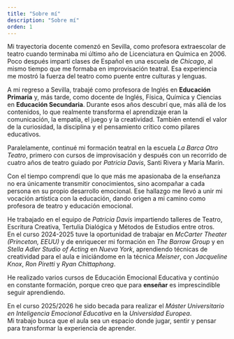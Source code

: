 ```yaml
---
title: "Sobre mí"
description: "Sobre mí"
orden: 1
---
```


Mi trayectoria docente comenzó en Sevilla, como profesora extraescolar de teatro cuando terminaba mi último año de Licenciatura en Química en 2006. Poco después impartí clases de Español en una escuela de _Chicago_, al mismo tiempo que me formaba en improvisación teatral. Esa experiencia me mostró la fuerza del teatro como puente entre culturas y lenguas.

A mi regreso a Sevilla, trabajé como profesora de Inglés en **Educación Primaria** y, más tarde, como docente de Inglés, Física, Química y Ciencias en **Educación Secundaria**. Durante esos años descubrí que, más allá de los contenidos, lo que realmente transforma el aprendizaje eran la comunicación, la empatía, el juego y la creatividad. También entendí el valor de la curiosidad, la disciplina y el pensamiento crítico como pilares educativos.

Paralelamente, continué mi formación teatral en la escuela _La Barca Otro Teatro_, primero con cursos de improvisación y después con un recorrido de cuatro años de teatro guiado por _Patricia Davis_, Santi Rivera y María Marín.

Con el tiempo comprendí que lo que más me apasionaba de la enseñanza no era únicamente transmitir conocimientos, sino acompañar a cada persona en su propio desarrollo emocional. Ese hallazgo me llevó a unir mi vocación artística con la educación, dando origen a mi camino como profesora de teatro y educación emocional.

He trabajado en el equipo de _Patricia Davis_ impartiendo talleres de Teatro, Escritura Creativa, Tertulia Dialógica y Métodos de Estudios entre otros.  
En el curso 2024-2025 tuve la oportunidad de trabajar en _McCarter Theater (Princeton, EEUU)_ y de enriquecer mi formación en _The Barrow Group_ y en _Stella Adler Studio of Acting_ en _Nueva York_, aprendiendo técnicas de creatividad para el aula e iniciándome en la técnica _Meisner_, con _Jacqueline Knox_, _Ron Piretti_ y _Ryan Chittaphong_.

He realizado varios cursos de Educación Emocional Educativa y continúo en constante formación, porque creo que para **enseñar** es imprescindible seguir aprendiendo.

En el curso 2025/2026 he sido becada para realizar el _Máster Universitario en Inteligencia Emocional Educativa_ en la _Universidad Europea_.  
Mi trabajo busca que el aula sea un espacio donde jugar, sentir y pensar para transformar la experiencia de aprender.

